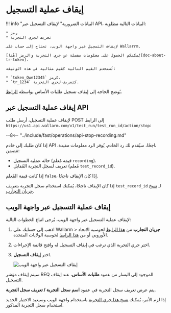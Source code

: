 [img-stop-recording-item]:  ../../images/fast/operations/common/stop-recording/stop-recording-gui.png

[doc-about-tr-token]:       internals.md
[doc-testrun-copying-api]:  copy-testrun.md#copying-a-test-run-via-an-api
[doc-testrun-copying-gui]:  copy-testrun.md#copying-a-test-run-via-web-interface

[link-stop-explained]:      internals.md#test-run-execution-flow-baseline-requests-recording-takes-place


#   إيقاف عملية التسجيل

!!! info "البيانات الضرورية"
    لإيقاف التسجيل عبر API، البيانات التالية مطلوبة:
    
    * رمز
    * تعريف لجري التجربة

    لإيقاف التسجيل عبر واجهة الويب، تحتاج إلى حساب على Wallarrm.
    
    يُمكنكم الحصول على معلومات مفصلة عن جري التجربة والرمز [هُنا][doc-about-tr-token].
    
    تُستخدم القيم التالية كقيم مثالية في هذه الوثيقة:
        
    * `token_Qwe12345` كرمز.
    * `tr_1234` كتعريف لجري التجربة.

يُوضح الحاجة إلى إيقاف تسجيل طلبات الأساس بواسطة [الرابط][link-stop-explained]. 

## إيقاف عملية التسجيل عبر API

لإيقاف عملية التسجيل، أرسل طلب POST إلى الرابط `https://us1.api.wallarm.com/v1/test_run/test_run_id/action/stop`:

--8<-- "../include/fast/operations/api-stop-recording.md"

إذا كان طلبك إلى خادم API ناجحًا، سيُقدم لك رد الخادم. يُوفر الرد معلومات مفيدة، تتضمن:
* حالة عملية التسجيل (قيمة مُعلم `recording`).
* تعريف لسجل التجربة المُقابل (مُعلم `test_record_id`).

إذا كانت قيمة المُعلم `false`، إذَا كان الإيقاف ناجحًا.

إذا كان الإيقاف ناجحًا، يُمكنك استخدام سجل التجربة بتعريف `test_record_id` لـ [نسخ جريان التجارب][doc-testrun-copying-api].

## إيقاف عملية التسجيل عبر واجهة الويب

لإيقاف عملية التسجيل عبر واجهة الويب، يُرجى اتباع الخطوات التالية:

1. اذهب إلى حسابك على Wallarm > **جريان التجارب** من [هذا الرابط](https://my.wallarm.com/testing/testruns) لحوسبة الاتحاد الأوروبي أو من [هذا الرابط](https://us1.my.wallarm.com/testing/testruns) لحوسبة الولايات المتحدة.

2. اختر جري التجربة الذي ترغب في إيقاف التسجيل له وافتح قائمة الإجراءات.

3. اختر **إيقاف التسجيل**.

    ![إيقاف التسجيل عبر واجهة الويب][img-stop-recording-item]

سيتم إيقاف مؤشر REQ الموجود إلى اليسار من عمود **طلبات الأساس.** عند إيقاف التسجيل.

يتم عرض تعريف سجل التجربة في عمود **اسم سجل التجربة / تعريف سجل التجربة**.

إذا لزم الأمر، يُمكنك [نسخ هذا جري التجربة][doc-testrun-copying-gui] باستخدام واجهة الويب وسيعيد الاختبار الجديد استخدام سجل التجربة المذكور.